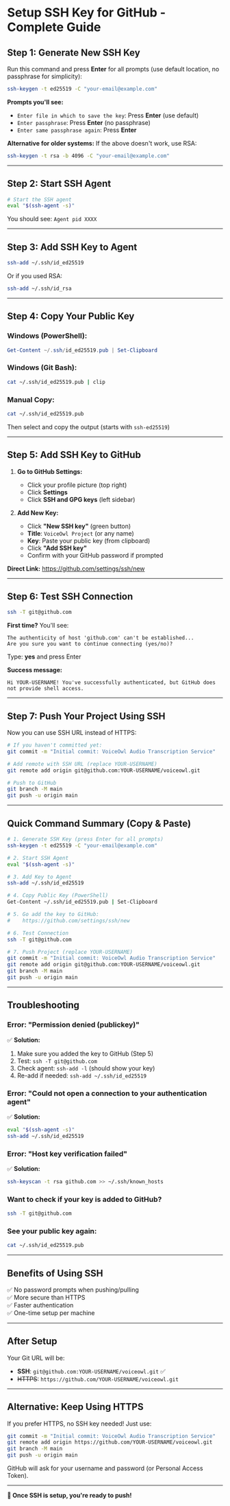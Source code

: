 # Setup SSH Key for GitHub - Complete Guide

## Step 1: Generate New SSH Key

Run this command and press **Enter** for all prompts (use default location, no passphrase for simplicity):

```bash
ssh-keygen -t ed25519 -C "your-email@example.com"
```

**Prompts you'll see:**
- `Enter file in which to save the key`: Press **Enter** (use default)
- `Enter passphrase`: Press **Enter** (no passphrase)
- `Enter same passphrase again`: Press **Enter**

**Alternative for older systems:**
If the above doesn't work, use RSA:
```bash
ssh-keygen -t rsa -b 4096 -C "your-email@example.com"
```

---

## Step 2: Start SSH Agent

```bash
# Start the SSH agent
eval "$(ssh-agent -s)"
```

You should see: `Agent pid XXXX`

---

## Step 3: Add SSH Key to Agent

```bash
ssh-add ~/.ssh/id_ed25519
```

Or if you used RSA:
```bash
ssh-add ~/.ssh/id_rsa
```

---

## Step 4: Copy Your Public Key

### Windows (PowerShell):
```powershell
Get-Content ~/.ssh/id_ed25519.pub | Set-Clipboard
```

### Windows (Git Bash):
```bash
cat ~/.ssh/id_ed25519.pub | clip
```

### Manual Copy:
```bash
cat ~/.ssh/id_ed25519.pub
```
Then select and copy the output (starts with `ssh-ed25519`)

---

## Step 5: Add SSH Key to GitHub

1. **Go to GitHub Settings:**
   - Click your profile picture (top right)
   - Click **Settings**
   - Click **SSH and GPG keys** (left sidebar)

2. **Add New Key:**
   - Click **"New SSH key"** (green button)
   - **Title**: `VoiceOwl Project` (or any name)
   - **Key**: Paste your public key (from clipboard)
   - Click **"Add SSH key"**
   - Confirm with your GitHub password if prompted

**Direct Link:** https://github.com/settings/ssh/new

---

## Step 6: Test SSH Connection

```bash
ssh -T git@github.com
```

**First time?** You'll see:
```
The authenticity of host 'github.com' can't be established...
Are you sure you want to continue connecting (yes/no)?
```
Type: **yes** and press Enter

**Success message:**
```
Hi YOUR-USERNAME! You've successfully authenticated, but GitHub does not provide shell access.
```

---

## Step 7: Push Your Project Using SSH

Now you can use SSH URL instead of HTTPS:

```bash
# If you haven't committed yet:
git commit -m "Initial commit: VoiceOwl Audio Transcription Service"

# Add remote with SSH URL (replace YOUR-USERNAME)
git remote add origin git@github.com:YOUR-USERNAME/voiceowl.git

# Push to GitHub
git branch -M main
git push -u origin main
```

---

## Quick Command Summary (Copy & Paste)

```bash
# 1. Generate SSH Key (press Enter for all prompts)
ssh-keygen -t ed25519 -C "your-email@example.com"

# 2. Start SSH Agent
eval "$(ssh-agent -s)"

# 3. Add Key to Agent
ssh-add ~/.ssh/id_ed25519

# 4. Copy Public Key (PowerShell)
Get-Content ~/.ssh/id_ed25519.pub | Set-Clipboard

# 5. Go add the key to GitHub:
#    https://github.com/settings/ssh/new

# 6. Test Connection
ssh -T git@github.com

# 7. Push Project (replace YOUR-USERNAME)
git commit -m "Initial commit: VoiceOwl Audio Transcription Service"
git remote add origin git@github.com:YOUR-USERNAME/voiceowl.git
git branch -M main
git push -u origin main
```

---

## Troubleshooting

### Error: "Permission denied (publickey)"
✅ **Solution:**
1. Make sure you added the key to GitHub (Step 5)
2. Test: `ssh -T git@github.com`
3. Check agent: `ssh-add -l` (should show your key)
4. Re-add if needed: `ssh-add ~/.ssh/id_ed25519`

### Error: "Could not open a connection to your authentication agent"
✅ **Solution:**
```bash
eval "$(ssh-agent -s)"
ssh-add ~/.ssh/id_ed25519
```

### Error: "Host key verification failed"
✅ **Solution:**
```bash
ssh-keyscan -t rsa github.com >> ~/.ssh/known_hosts
```

### Want to check if your key is added to GitHub?
```bash
ssh -T git@github.com
```

### See your public key again:
```bash
cat ~/.ssh/id_ed25519.pub
```

---

## Benefits of Using SSH

✅ No password prompts when pushing/pulling  
✅ More secure than HTTPS  
✅ Faster authentication  
✅ One-time setup per machine  

---

## After Setup

Your Git URL will be:
- **SSH**: `git@github.com:YOUR-USERNAME/voiceowl.git` ✅
- ~~HTTPS~~: `https://github.com/YOUR-USERNAME/voiceowl.git`

---

## Alternative: Keep Using HTTPS

If you prefer HTTPS, no SSH key needed! Just use:

```bash
git commit -m "Initial commit: VoiceOwl Audio Transcription Service"
git remote add origin https://github.com/YOUR-USERNAME/voiceowl.git
git branch -M main
git push -u origin main
```

GitHub will ask for your username and password (or Personal Access Token).

---

**🎉 Once SSH is setup, you're ready to push!**

